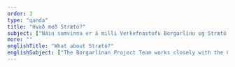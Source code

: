 ```yaml
---
order: 3
type: "qanda"
title: "Hvað með Strætó?"
subject: ["Náin samvinna er á milli Verkefnastofu Borgarlínu og Strætó bs. þar sem stefnt er að því að almenningssamgöngur á höfuðborgarsvæðinu myndi heildstætt tveggja laga kerfi, annars vegar kerfi Borgarlínu og annarra stofnleiða Strætó og hins vegar almennar strætóleiðir.", "Vinnuhópur um nýtt heildstætt leiðakerfi Borgarlínu og Strætó hóf endurskoðun leiðarkerfis almenningssamgangna snemma árs 2019. Gert er ráð fyrir að framkvæmdir við Borgarlínu og nýtt leiðakerfi verði komnar á fullan skrið árið 2021 og akstur eftir nýju sameiginlegu leiðakerfi hefjist árið 2023."]
more: ""
englishTitle: "What about Strætó?"
englishSubject: ["The Borgarlínan Project Team works closely with the Capital area bus company, Strætó bs, with the goal of creating a comprehensive, two layered transportation system within the area. On one hand Borgarlínan‘s BRT system and main bus routes and on the other hand local bus routes. A working group for a new, comprehensive route network of Borgarlínan and Strætó began reviewing the public transport network in early 2019. Developments for the Borgarlínan and the new route network are planned to be well on their way by 2021, and in use by 2023."]
---
```

